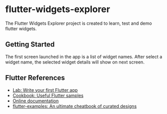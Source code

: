 # flutter-widgets-explorer

The Flutter Widgets Explorer project is created to learn, test and demo flutter widgets.

## Getting Started

The first screen launched in the app is a list of widget names. 
After select a widget name, the selected widget details will show on next screen.  

## Flutter References

- [Lab: Write your first Flutter app](https://flutter.dev/docs/get-started/codelab)
- [Cookbook: Useful Flutter samples](https://flutter.dev/docs/cookbook)
- [Online documentation](https://flutter.dev/docs)
- [flutter-examples: An ultimate cheatbook of curated designs](http://flutterexamples.com/)